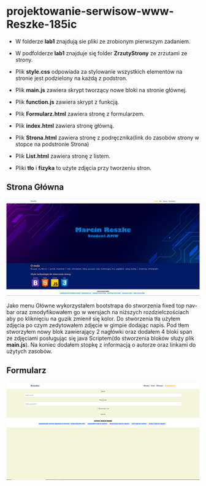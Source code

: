 # projektowanie-serwisow-www-Reszke-185ic
- W folderze **lab1** znajdują sie pliki ze zrobionym pierwszym zadaniem.

- W podfolderze **lab1** znajduje się folder **ZrzutyStrony** ze zrzutami ze strony.

- Plik **style.css** odpowiada za stylowanie wszystkich elementów na stronie jest podzielony na każdą z podstron.

- Plik **main.js** zawiera skrypt tworzący nowe bloki na stronie głównej.

- Plik **function.js** zawiera skrypt z funkcją.

- Plik **Formularz.html** zawiera stronę z formularzem.

- Plik **index.html** zawiera stronę główną.

- Plik **Strona.html** zawiera stronę z podręcznika(link do zasobów strony w stopce na podstronie Strona)

- Plik **List.html** zawiera stronę z listem.

- Pliki **tło** i **fizyka** to użyte zdjęcia przy tworzeniu stron.

## Strona Główna
![Strona Główna](https://github.com/Reszke97/projektowanie-serwisow-www-Reszke-185ic/blob/main/lab1/ZrzutyStrony/home.PNG)

Jako menu Główne wykorzystałem bootstrapa do stworzenia fixed top nav-bar oraz zmodyfikowałem go w wersjach na niższych rozdzielczościach aby po kliknięciu na guzik zmienił się kolor. 
Do stworzenia tła użyłem zdjęcia po czym zedytowałem zdjęcie w gimpie dodając napis.
Pod tłem stworzyłem nowy blok zawierający 2 nagłówki oraz dodałem 4 bloki span ze zdjęciami posługując się java Scriptem(do stworzenia bloków służy plik **main.js**).
Na koniec dodałem stopkę z informacją o autorze oraz linkami do użytych zasobów.

## Formularz
![Formularz](https://github.com/Reszke97/projektowanie-serwisow-www-Reszke-185ic/blob/main/lab1/ZrzutyStrony/formularz.PNG)
